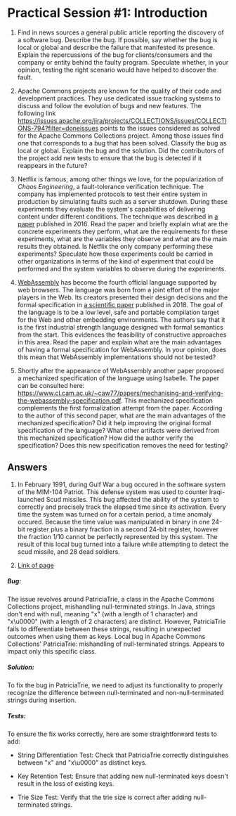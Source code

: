 # Practical Session #1: Introduction

1. Find in news sources a general public article reporting the discovery of a software bug. Describe the bug. If possible, say whether the bug is local or global and describe the failure that manifested its presence. Explain the repercussions of the bug for clients/consumers and the company or entity behind the faulty program. Speculate whether, in your opinion, testing the right scenario would have helped to discover the fault.

2. Apache Commons projects are known for the quality of their code and development practices. They use dedicated issue tracking systems to discuss and follow the evolution of bugs and new features. The following link https://issues.apache.org/jira/projects/COLLECTIONS/issues/COLLECTIONS-794?filter=doneissues points to the issues considered as solved for the Apache Commons Collections project. Among those issues find one that corresponds to a bug that has been solved. Classify the bug as local or global. Explain the bug and the solution. Did the contributors of the project add new tests to ensure that the bug is detected if it reappears in the future?

3. Netflix is famous, among other things we love, for the popularization of _Chaos Engineering_, a fault-tolerance verification technique. The company has implemented protocols to test their entire system in production by simulating faults such as a server shutdown. During these experiments they evaluate the system's capabilities of delivering content under different conditions. The technique was described in [a paper](https://arxiv.org/ftp/arxiv/papers/1702/1702.05843.pdf) published in 2016. Read the paper and briefly explain what are the concrete experiments they perform, what are the requirements for these experiments, what are the variables they observe and what are the main results they obtained. Is Netflix the only company performing these experiments? Speculate how these experiments could be carried in other organizations in terms of the kind of experiment that could be performed and the system variables to observe during the experiments.

4. [WebAssembly](https://webassembly.org/) has become the fourth official language supported by web browsers. The language was born from a joint effort of the major players in the Web. Its creators presented their design decisions and the formal specification in [a scientific paper](https://people.mpi-sws.org/~rossberg/papers/Haas,%20Rossberg,%20Schuff,%20Titzer,%20Gohman,%20Wagner,%20Zakai,%20Bastien,%20Holman%20-%20Bringing%20the%20Web%20up%20to%20Speed%20with%20WebAssembly.pdf) published in 2018. The goal of the language is to be a low level, safe and portable compilation target for the Web and other embedding environments. The authors say that it is the first industrial strength language designed with formal semantics from the start. This evidences the feasibility of constructive approaches in this area. Read the paper and explain what are the main advantages of having a formal specification for WebAssembly. In your opinion, does this mean that WebAssembly implementations should not be tested?

5. Shortly after the appearance of WebAssembly another paper proposed a mechanized specification of the language using Isabelle. The paper can be consulted here: https://www.cl.cam.ac.uk/~caw77/papers/mechanising-and-verifying-the-webassembly-specification.pdf. This mechanized specification complements the first formalization attempt from the paper. According to the author of this second paper, what are the main advantages of the mechanized specification? Did it help improving the original formal specification of the language? What other artifacts were derived from this mechanized specification? How did the author verify the specification? Does this new specification removes the need for testing?

## Answers

1. In February 1991, during Gulf War a bug occured in the software system of the MIM-104 Patriot. This defense system was used to counter Iraqi-launched Scud missiles.
This bug affected the ability of the system to correctly and precisely track the elapsed time since its activation.
Every time the system was turned on for a certain period, a time anomaly occured. Because the time value was manipulated in binary in one 24-bit register plus a binary fraction in a second 24-bit register, however the fraction 1/10 cannot be perfectly represented by this system. The result of this local bug turned into a failure while attempting to detect the scud missile, and 28 dead soldiers.


2. [Link of page](https://issues.apache.org/jira/projects/COLLECTIONS/issues/COLLECTIONS-714?filter=allopenissues)

##### Bug:

The issue revolves around PatriciaTrie, a class in the Apache Commons Collections project, mishandling null-terminated strings. In Java, strings don't end with null, meaning "x" (with a length of 1 character) and "x\u0000" (with a length of 2 characters) are distinct. However, PatriciaTrie fails to differentiate between these strings, resulting in unexpected outcomes when using them as keys.
Local bug in Apache Commons Collections' PatriciaTrie: mishandling of null-terminated strings. Appears to impact only this specific class.

##### Solution:

To fix the bug in PatriciaTrie, we need to adjust its functionality to properly recognize the difference between null-terminated and non-null-terminated strings during insertion.

##### Tests:

To ensure the fix works correctly, here are some straightforward tests to add:

- String Differentiation Test:
  Check that PatriciaTrie correctly distinguishes between "x" and "x\u0000" as distinct keys.

- Key Retention Test:
  Ensure that adding new null-terminated keys doesn't result in the loss of existing keys.

- Trie Size Test:
  Verify that the trie size is correct after adding null-terminated strings.



